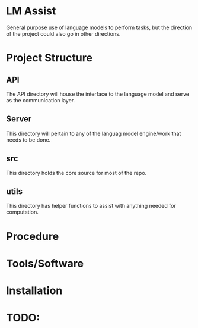 # LM Assist
General purpose use of language models to perform tasks, but the direction of the project could also go in other directions.

# Project Structure
## API
The API directory will house the interface to the language model and serve as the communication layer.
## Server
This directory will pertain to any of the languag model engine/work that needs to be done.
## src
This directory holds the core source for most of the repo.
## utils
This directory has helper functions to assist with anything needed for computation.

# Procedure

# Tools/Software

# Installation

# TODO: